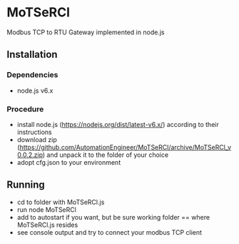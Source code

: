 # MoTSeRCl
Modbus TCP to RTU Gateway implemented in node.js

## Installation

### Dependencies
- node.js v6.x

### Procedure
- install node.js (https://nodejs.org/dist/latest-v6.x/) according to their instructions
- download zip (https://github.com/AutomationEngineer/MoTSeRCl/archive/MoTSeRCl_v0.0.2.zip) and unpack it to the folder of your choice
- adopt cfg.json to your environment

## Running
- cd to folder with MoTSeRCl.js
- run node MoTSeRCl
- add to autostart if you want, but be sure working folder == where MoTSeRCl.js resides
- see console output and try to connect your modbus TCP client
